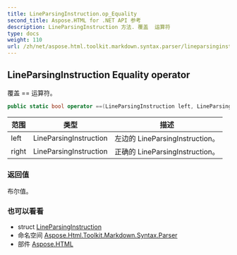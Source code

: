 ```yaml
---
title: LineParsingInstruction.op_Equality
second_title: Aspose.HTML for .NET API 参考
description: LineParsingInstruction 方法. 覆盖  运算符
type: docs
weight: 110
url: /zh/net/aspose.html.toolkit.markdown.syntax.parser/lineparsinginstruction/op_equality/
---
```

## LineParsingInstruction Equality operator

覆盖 == 运算符。

```csharp
public static bool operator ==(LineParsingInstruction left, LineParsingInstruction right)
```

| 范围 | 类型 | 描述 |
| --- | --- | --- |
| left | LineParsingInstruction | 左边的 LineParsingInstruction。 |
| right | LineParsingInstruction | 正确的 LineParsingInstruction。 |

### 返回值

布尔值。

### 也可以看看

* struct [LineParsingInstruction](../)
* 命名空间 [Aspose.Html.Toolkit.Markdown.Syntax.Parser](../../lineparsinginstruction/)
* 部件 [Aspose.HTML](../../../)



